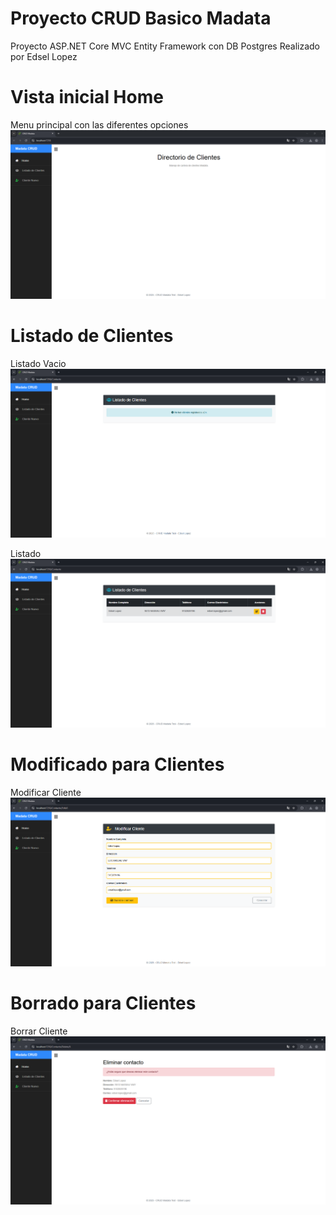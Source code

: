 # Proyecto CRUD Basico Madata
Proyecto ASP.NET Core MVC 
Entity Framework con  DB Postgres
Realizado por Edsel Lopez

# Vista inicial Home
Menu principal con las diferentes opciones
![Imagen Home](crudMadata/wwwroot/css/Home.png)


# Listado de Clientes 
Listado Vacio
![ImagenVacio](crudMadata/wwwroot/css/ListadoClientesEmpty.png)

Listado
![ImagenListado](crudMadata/wwwroot/css/ListadoClientes.png)

# Modificado para Clientes 
Modificar Cliente
![ImagenEdit](crudMadata/wwwroot/css/EditCliente.png)

# Borrado para Clientes 
Borrar Cliente
![ImagenDelete](crudMadata/wwwroot/css/DeleteCliente.png)

